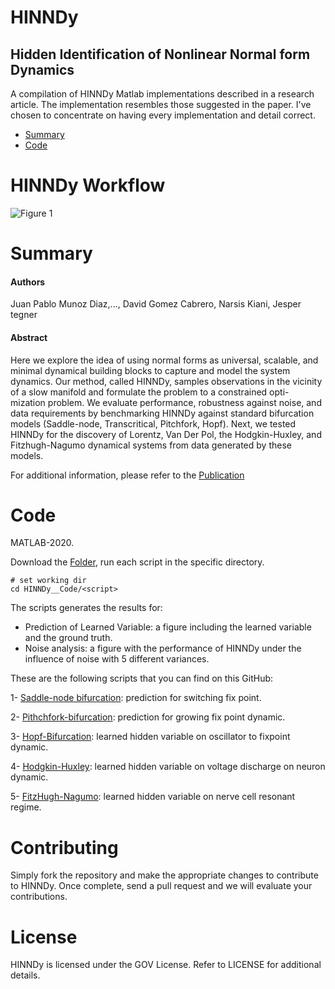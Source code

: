 <p align="center">

# HINNDy

## Hidden Identification of Nonlinear Normal form Dynamics 

A compilation of HINNDy Matlab implementations described in a research article. The implementation resembles those suggested in the paper. I've chosen to concentrate on having every implementation and detail correct.

* [Summary](#Summary)
* [Code](#Code)

# HINNDy Workflow

![Figure 1](https://user-images.githubusercontent.com/67231886/216912664-756a10b7-17a0-409c-a038-4d578cd2d85d.png)

# Summary

#### Authors
Juan Pablo Munoz Diaz,..., David Gomez Cabrero, Narsis Kiani, Jesper tegner

#### Abstract

Here we explore the idea of using normal forms as universal, scalable, and minimal dynamical building blocks to capture and model the system dynamics. Our method, called HINNDy, samples observations in the vicinity of a slow manifold and formulate the problem to a constrained opti- mization problem. We evaluate performance, robustness against noise, and data requirements by benchmarking HINNDy against standard bifurcation models (Saddle-node, Transcritical, Pitchfork, Hopf). Next, we tested HINNDy for the discovery of Lorentz, Van Der Pol, the Hodgkin-Huxley, and Fitzhugh-Nagumo dynamical systems from data generated by these models.

For additional information, please refer to the [Publication](https://github.com/munozdjp/HINNDY/tree/main/HINNDy__Code)

  
# Code
  
MATLAB-2020.

Download the [Folder](https://github.com/munozdjp/HINNDy-/tree/main/HINNDy__Code), run each script in the specific directory. 

```
# set working dir
cd HINNDy__Code/<script>
```

The scripts generates the results for: 
  * Prediction of Learned Variable: a figure including the learned variable and the ground truth. 
  * Noise analysis: a figure with the performance of HINNDy under the influence of noise with 5 different variances. 

These are the following scripts that you can find on this GitHub:

1- [Saddle-node bifurcation](https://github.com/munozdjp/HINNDy-/blob/main/HINNDy__Code/SaddleNodeLeft2Rigth.m): prediction for switching fix point. 
  
2- [Pithchfork-bifurcation](https://github.com/munozdjp/HINNDy-/blob/main/HINNDy__Code/Hopf_fit_withobservedVariablesNonNormal.m): prediction for growing fix point dynamic.

3- [Hopf-Bifurcation](https://github.com/munozdjp/HINNDy-/blob/main/HINNDy__Code/Hopf_fit_withobservedVariablesNonNormal.m): learned hidden variable on oscillator to fixpoint dynamic. 

4- [Hodgkin-Huxley](https://github.com/munozdjp/HINNDy-/blob/main/HINNDy__Code/hodg_Hux_fit_ObservedVariables.m): learned hidden variable on voltage discharge on neuron dynamic. 

5- [FitzHugh-Nagumo](https://github.com/munozdjp/HINNDy-/blob/main/HINNDy__Code/Fitz_Nagumo2th_fit_ObservedVariables.m): learned hidden variable on nerve cell resonant regime. 

# Contributing
Simply fork the repository and make the appropriate changes to contribute to HINNDy. Once complete, send a pull request and we will evaluate your contributions.

# License
HINNDy is licensed under the GOV License. Refer to LICENSE for additional details.




